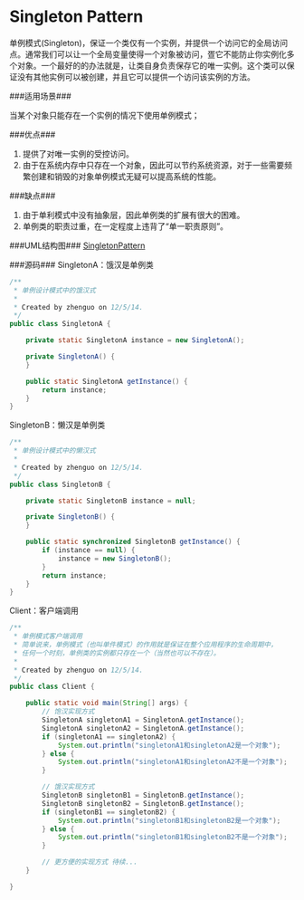 Singleton Pattern
=================

  单例模式(Singleton)，保证一个类仅有一个实例，并提供一个访问它的全局访问点。通常我们可以让一个全局变量使得一个对象被访问，疍它不能防止你实例化多个对象。一个最好的的办法就是，让类自身负责保存它的唯一实例。这个类可以保证没有其他实例可以被创建，并且它可以提供一个访问该实例的方法。

###适用场景###

  当某个对象只能存在一个实例的情况下使用单例模式；

###优点###
1. 提供了对唯一实例的受控访问。
2. 由于在系统内存中只存在一个对象，因此可以节约系统资源，对于一些需要频繁创建和销毁的对象单例模式无疑可以提高系统的性能。

###缺点###
1. 由于单利模式中没有抽象层，因此单例类的扩展有很大的困难。
2. 单例类的职责过重，在一定程度上违背了“单一职责原则”。

###UML结构图###
[SingletonPattern](https://github.com/jingle1267/octopress/raw/master/source/imgs/post/SingletonPattern.png)

###源码###
SingletonA：饿汉是单例类
```java
/**
 * 单例设计模式中的饿汉式
 *
 * Created by zhenguo on 12/5/14.
 */
public class SingletonA {

    private static SingletonA instance = new SingletonA();

    private SingletonA() {
    }

    public static SingletonA getInstance() {
        return instance;
    }
}
```

SingletonB：懒汉是单例类
```java
/**
 * 单例设计模式中的懒汉式
 *
 * Created by zhenguo on 12/5/14.
 */
public class SingletonB {

    private static SingletonB instance = null;

    private SingletonB() {
    }

    public static synchronized SingletonB getInstance() {
        if (instance == null) {
            instance = new SingletonB();
        }
        return instance;
    }
}
```

Client：客户端调用
```java
/**
 * 单例模式客户端调用
 * 简单说来，单例模式（也叫单件模式）的作用就是保证在整个应用程序的生命周期中，
 * 任何一个时刻，单例类的实例都只存在一个（当然也可以不存在）。
 *
 * Created by zhenguo on 12/5/14.
 */
public class Client {

    public static void main(String[] args) {
        // 饱汉实现方式
        SingletonA singletonA1 = SingletonA.getInstance();
        SingletonA singletonA2 = SingletonA.getInstance();
        if (singletonA1 == singletonA2) {
            System.out.println("singletonA1和singletonA2是一个对象");
        } else {
            System.out.println("singletonA1和singletonA2不是一个对象");
        }

        // 饿汉实现方式
        SingletonB singletonB1 = SingletonB.getInstance();
        SingletonB singletonB2 = SingletonB.getInstance();
        if (singletonB1 == singletonB2) {
            System.out.println("singletonB1和singletonB2是一个对象");
        } else {
            System.out.println("singletonB1和singletonB2不是一个对象");
        }

        // 更方便的实现方式 待续...
    }

}
```
